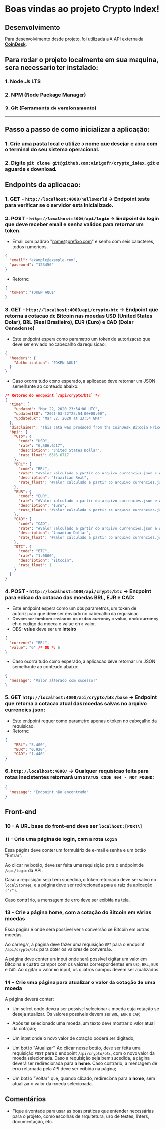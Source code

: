 # Boas vindas ao projeto Crypto Index!

## Desenvolvimento

Para desenvolvimento desde projeto, foi utilizada a A API externa da [**CoinDesk**](https://www.coindesk.com/).

## Para rodar o projeto localmente em sua maquina, sera necessario ter instalado:
### 1. Node.Js LTS
### 2. NPM (Node Package Manager)
### 3. Git (Ferramenta de versionamento)

---

## Passo a passo de como inicializar a aplicação:
### 1. Crie uma pasta local e utilize o nome que desejar e abra com o terminal do seu sistema operacional.
### 2. Digite `git clone git@github.com:vinigofr/crypto_index.git` e aguarde o download.

## Endpoints da aplicacao:
### 1. GET - `http://localhost:4000/helloworld` -> Endpoint teste para verificar se o servidor esta inicializado.

### 2. POST - `http://localhost:4000/api/login` -> Endpoint de login que deve receber **email** e **senha** validos para retornar um token.

- Email com padrao "nome@prefixo.com" e senha com seis caracteres, todos numericos.
```JSON
{
  "email": "example@example.com",
  "password": "123456"
}
```
- Retorno:
```JSON
{
  "token": "TOKEN AQUI"
}
```
### 3. GET - `http://localhost:4000/api/crypto/btc` -> Endpoint que retorna a cotacao do Bitcoin nas moedas **USD** (United States Dolar), **BRL** (Real Brasileiro), **EUR** (Euro) e **CAD** (Dolar Canadense)
- Este endpoint espera como parametro um token de autorizacao que deve ser enviado no cabecalho da requisicao:
```JSON
{
  "headers": {
    "Authorization": "TOKEN AQUI"
  }
}
```
- Caso ocorra tudo como esperado, a aplicacao deve retornar um JSON semelhante ao conteudo abaixo:
```JSON
/* Retorno do endpoint `/api/crypto/btc` */
{
  "time": {
    "updated": "Mar 22, 2020 23:54:00 UTC",
    "updatedISO": "2020-03-22T23:54:00+00:00",
    "updateduk": "Mar 22, 2020 at 23:54 GMT"
  },
  "disclaimer": "This data was produced from the CoinDesk Bitcoin Price Index (USD). Non-USD currency data converted using hourly conversion rate from openexchangerates.org",
  "bpi": {
    "USD": {
      "code": "USD",
      "rate": "6,506.6717",
      "description": "United States Dollar",
      "rate_float": 6506.6717
    },
    "BRL": {
      "code": "BRL",
      "rate": "#Valor calculado a partir do arquivo currencies.json e API CoinDesk",
      "description": "Brazilian Real",
      "rate_float": "#Valor calculado a partir do arquivo currencies.json e API CoinDesk"
    },
    "EUR": {
      "code": "EUR",
      "rate": "#Valor calculado a partir do arquivo currencies.json e API CoinDesk",
      "description": "Euro",
      "rate_float": "#Valor calculado a partir do arquivo currencies.json e API CoinDesk"
    },
    "CAD": {
      "code": "CAD",
      "rate": "#Valor calculado a partir do arquivo currencies.json e API CoinDesk",
      "description": "Canadian Dollar",
      "rate_float": "#Valor calculado a partir do arquivo currencies.json e API CoinDesk"
    },
    "BTC": {
      "code": "BTC",
      "rate": "1.0000",
      "description": "Bitcoin",
      "rate_float": 1
    }
  }
}
```

### 4. POST - `http://localhost:4000/api/crypto/btc` -> Endpoint para edicao da cotacao das moedas **BRL**, **EUR** e **CAD**:
- Este endpoint espera como um dos parametros, um token de autorizacao que deve ser enviado no cabecalho da requisicao.
- Devem ser tambem enviados os dados currency e value, onde currency eh o codigo da moeda e value eh o valor.
- OBS: **value** deve ser um **inteiro**  
```JSON
{
  "currency": "BRL",
  "value": "6" /* OU */ 6
}
```
- Caso ocorra tudo como esperado, a aplicacao deve retornar um JSON semelhante ao conteudo abaixo:
```JSON
{
  "message": "Valor alterado com sucesso!"
}
```

### 5. GET `http://localhost:4000/api/crypto/btc/base` -> Endpoint que retorna a cotacao atual das moedas salvas no arquivo currencies.json:
- Este endpoint requer como parametro apenas o token no cabeçalho da requisicao.
- Retorno: 
```JSON
{
    "BRL": "5.400",
    "EUR": "0.920",
    "CAD": "1.440"
}
```

### 6. `http://localhost:4000/` -> Qualquer requisicao feita para rotas inexistentes retornará um `STATUS CODE 404 - NOT FOUND`:
```JSON
{
  "message": "Endpoint não encontrado"
}
```

## Front-end

### 10 - A URL base do front-end deve ser `localhost:[PORTA]`

### 11 - Crie uma página de login, com a rota `login`

Essa página deve conter um formulário de e-mail e senha e um botão "Entrar".

Ao clicar no botão, deve ser feita uma requisição para o endpoint de `/api/login` da API.

Caso a requisição seja bem sucedida, o token retornado deve ser salvo no `localStorage`, e a página deve ser redirecionada para a raiz da aplicação `("/")`.

Caso contrário, a mensagem de erro deve ser exibida na tela.

### 13 - Crie a página home, com a cotação do Bitcoin em várias moedas

Essa página é onde será possível ver a conversão de Bitcoin em outras moedas.

Ao carregar, a página deve fazer uma requisição `GET` para o endpoint `/api/crypto/btc` para obter os valores de conversão.

A página deve conter um input onde será possível digitar um valor em Bitcoins e quatro campos com os valores correspondentes em `USD`, `BRL`, `EUR` e `CAD`. Ao digitar o valor no input, os quatros campos devem ser atualizados.

### 14 - Crie uma página para atualizar o valor da cotação de uma moeda

A página deverá conter:

- Um select onde deverá ser possível selecionar a moeda cuja cotação se deseja atualizar. Os valores possíveis devem ser `BRL`, `EUR` e `CAD`;

- Após ter selecionado uma moeda, um texto deve mostrar o valor atual da cotação;

- Um input onde o novo valor de cotação poderá ser digitado;

- Um botão "Atualizar". Ao clicar nesse botão, deve ser feita uma requisição `POST` para o endpoint `/api/crypto/btc`, com o novo valor da moeda selecionada. Caso a requisição seja bem sucedida, a página deverá ser redirecionada para a **home**. Caso contrário, a mensagem de erro retornada pela API deve ser exibida na página;

- Um botão "Voltar" que, quando clicado, redireciona para a **home**, sem atualizar o valor da moeda selecionada.

## Comentários

* Fique à vontade para usar as boas práticas que entender necessárias para o projeto, como escolhas de arquitetura, uso de testes, linters, documentação, etc.